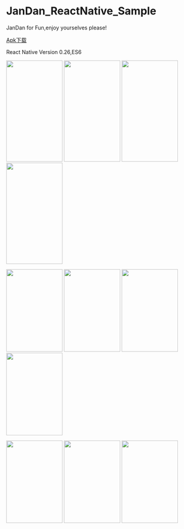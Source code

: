 # JanDan_ReactNative_Sample
 JanDan for Fun,enjoy yourselves please!
 
<a href="https://github.com/xiDaiDai/JanDan_ReactNative_Sample/tree/master/apk/jandan_v2.apk">Apk下载</a>
<p>React Native Version 0.26,ES6</p>
<p><img src="https://github.com/xiDaiDai/JanDan_ReactNative_Sample/blob/master/sreenshot/device-2016-05-25-174726.png" height="270" width="150" />
<img src="https://github.com/xiDaiDai/JanDan_ReactNative_Sample/blob/master/sreenshot/device-2016-05-25-174641.png" height="270" width="150" />
<img src="https://github.com/xiDaiDai/JanDan_ReactNative_Sample/blob/master/sreenshot/device-2016-05-26-175830.png" height="270" width="150" />
<img src="https://github.com/xiDaiDai/JanDan_ReactNative_Sample/blob/master/sreenshot/device-2016-05-26-175911.png" height="270" width="150" />
</p>
<p><img src="https://github.com/xiDaiDai/JanDan_ReactNative_Sample/blob/master/sreenshot/827698634.jpg" height="220" width="150" />
<img src="https://github.com/xiDaiDai/JanDan_ReactNative_Sample/blob/master/sreenshot/96191159.jpg" height="220" width="150" />
<img src="https://github.com/xiDaiDai/JanDan_ReactNative_Sample/blob/master/sreenshot/504069161.jpg" height="220" width="150" />
<img src="https://github.com/xiDaiDai/JanDan_ReactNative_Sample/blob/master/sreenshot/198207985.jpg" height="220" width="150" />
</p>
<p><img src="https://github.com/xiDaiDai/JanDan_ReactNative_Sample/blob/master/sreenshot/1523917107.jpg" height="220" width="150" />  
<img src="https://github.com/xiDaiDai/JanDan_ReactNative_Sample/blob/master/sreenshot/1367616860.jpg" height="220" width="150" />
<img src="https://github.com/xiDaiDai/JanDan_ReactNative_Sample/blob/master/sreenshot/1921830431.jpg" height="220" width="150" /></p>

 
